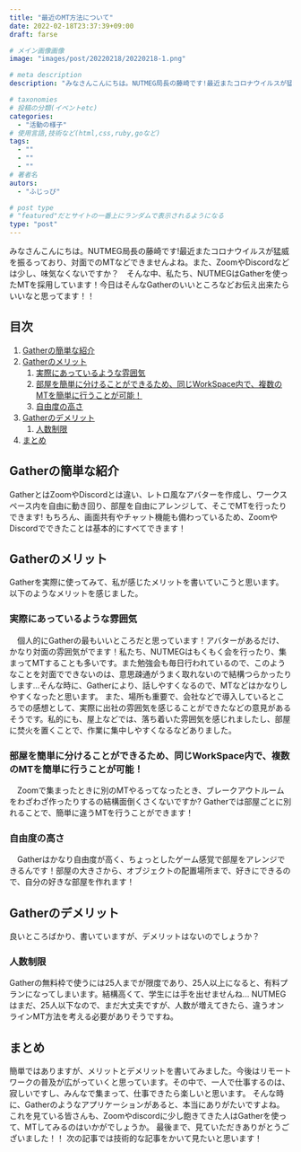 ```yaml
---
title: "最近のMT方法について"
date: 2022-02-18T23:37:39+09:00
draft: farse

# メイン画像画像
image: "images/post/20220218/20220218-1.png"

# meta description
description: "みなさんこんにちは。NUTMEG局長の藤崎です!最近またコロナウイルスが猛威を振るっており、対面でのMTなどできませんよね。また、ZoomやDiscordなどは少し、味気なくないですか？　そんな中、私たち、NUTMEGはGatherを使ったMTを採用しています！今日はそんなGatherのいいところなどお伝え出来たらいいなと思ってます！！"

# taxonomies
# 投稿の分類(イベントetc)
categories:
  - "活動の様子"
# 使用言語,技術など(html,css,ruby,goなど)
tags:
  - ""
  - ""
  - ""
# 著者名
autors:
  - "ふじっぴ"

# post type
# "featured"だとサイトの一番上にランダムで表示されるようになる
type: "post"
---
```

みなさんこんにちは。NUTMEG局長の藤崎です!最近またコロナウイルスが猛威を振るっており、対面でのMTなどできませんよね。また、ZoomやDiscordなどは少し、味気なくないですか？　そんな中、私たち、NUTMEGはGatherを使ったMTを採用しています！今日はそんなGatherのいいところなどお伝え出来たらいいなと思ってます！！

## 目次
  1. [Gatherの簡単な紹介](#gatherの簡単な紹介)
  1. [Gatherのメリット](#gatherのメリット)
      1. [実際にあっているような雰囲気](#実際にあっているような雰囲気)
      1. [部屋を簡単に分けることができるため、同じWorkSpace内で、複数のMTを簡単に行うことが可能！](#部屋を簡単に分けることができるため同じworkspace内で複数のmtを簡単に行うことが可能)
      1. [自由度の高さ](#自由度の高さ)
  1. [Gatherのデメリット](#gatherのデメリット)
      1. [人数制限](#人数制限)
  1. [まとめ](#まとめ)

## Gatherの簡単な紹介
GatherとはZoomやDiscordとは違い、レトロ風なアバターを作成し、ワークスペース内を自由に動き回り、部屋を自由にアレンジして、そこでMTを行ったりできます!
もちろん、画面共有やチャット機能も備わっているため、ZoomやDiscordでできたことは基本的にすべてできます！

## Gatherのメリット
Gatherを実際に使ってみて、私が感じたメリットを書いていこうと思います。
以下のようなメリットを感じました。

### 実際にあっているような雰囲気
　個人的にGatherの最もいいところだと思っています！アバターがあるだけ、かなり対面の雰囲気がでます！私たち、NUTMEGはもくもく会を行ったり、集まってMTすることも多いです。また勉強会も毎日行われているので、このようなことを対面でできないのは、意思疎通がうまく取れないので結構つらかったりします...そんな時に、Gatherにより、話しやすくなるので、MTなどはかなりしやすくなったと思います。
 また、場所も重要で、会社などで導入しているところでの感想として、実際に出社の雰囲気を感じることができたなどの意見があるそうです。私的にも、屋上などでは、落ち着いた雰囲気を感じれましたし、部屋に焚火を置くことで、作業に集中しやすくなるなどありました。
 
 
### 部屋を簡単に分けることができるため、同じWorkSpace内で、複数のMTを簡単に行うことが可能！
　Zoomで集まったときに別のMTやるってなったとき、ブレークアウトルームをわざわざ作ったりするの結構面倒くさくないですか? Gatherでは部屋ごとに別れることで、簡単に違うMTを行うことができます！
 
### 自由度の高さ
　Gatherはかなり自由度が高く、ちょっとしたゲーム感覚で部屋をアレンジできるんです！部屋の大きさから、オブジェクトの配置場所まで、好きにできるので、自分の好きな部屋を作れます！

## Gatherのデメリット
良いところばかり、書いていますが、デメリットはないのでしょうか？

### 人数制限
Gatherの無料枠で使うには25人までが限度であり、25人以上になると、有料プランになってしまいます。結構高くて、学生には手を出せませんね...
NUTMEGはまだ、25人以下なので、まだ大丈夫ですが、人数が増えてきたら、違うオンラインMT方法を考える必要がありそうですね。

## まとめ
簡単ではありますが、メリットとデメリットを書いてみました。今後はリモートワークの普及が広がっていくと思っています。その中で、一人で仕事するのは、寂しいですし、みんなで集まって、仕事できたら楽しいと思います。
そんな時に、Gatherのようなアプリケーションがあると、本当にありがたいですよね。
これを見ている皆さんも、Zoomやdiscordに少し飽きてきた人はGatherを使って、MTしてみるのはいかがでしょうか。
最後まで、見ていただきありがとうございました！！
次の記事では技術的な記事をかいて見たいと思います！